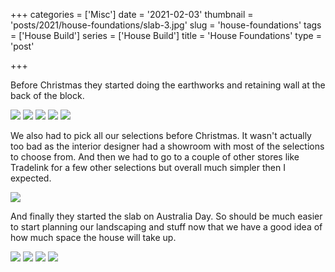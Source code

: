 +++
categories = ['Misc']
date = '2021-02-03'
thumbnail = 'posts/2021/house-foundations/slab-3.jpg'
slug = 'house-foundations'
tags = ['House Build']
series = ['House Build']
title = 'House Foundations'
type = 'post'

+++

Before Christmas they started doing the earthworks and retaining wall at the back of the block.

![](earthworks-1.jpg)
![](earthworks-2.jpg)
![](earthworks-3.jpg)
![](earthworks-4.jpg)
![](earthworks-5.jpg)

We also had to pick all our selections before Christmas.
It wasn't actually too bad as the interior designer had a showroom with most of the selections to choose from. And then we had to go to a couple of other stores like Tradelink for a few other selections but overall much simpler then I expected.

![](selections-1.jpg)

And finally they started the slab on Australia Day.
So should be much easier to start planning our landscaping and stuff now that we have a good idea of how much space the house will take up.

![](slab-1.jpg)
![](slab-2.jpg)
![](slab-3.jpg)
![](slab-4.jpg)


